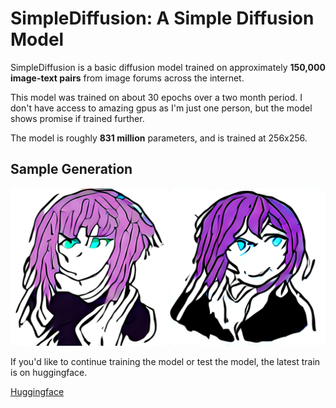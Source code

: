 # SimpleDiffusion: A Simple Diffusion Model

SimpleDiffusion is a basic diffusion model trained on approximately **150,000 image-text pairs** from image forums across the internet.

This model was trained on about 30 epochs over a two month period. I don't have access to amazing gpus as I'm just one person, but the model shows promise if trained further.

The model is roughly **831 million** parameters, and is trained at 256x256.

## Sample Generation

![Sample Generation](generated_image_batch.png)

If you'd like to continue training the model or test the model, the latest train is on huggingface.

[Huggingface](https://huggingface.co/FusionCow/SimpleDiffusion/tree/main)
